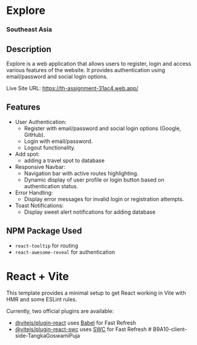 
# Explore
### Southeast Asia

## Description
Explore is a web application that allows users to register, login and access various features of the website. It provides authentication using email/password and social login options.

Live Site URL: https://th-assignment-31ac4.web.app/

## Features
- User Authentication:
  - Register with email/password and social login options (Google, GitHub).
  - Login with email/password.
  - Logout functionality.
- Add spot:
  - adding a travel spot to database
- Responsive Navbar:
  - Navigation bar with active routes highlighting.
  - Dynamic display of user profile or login button based on authentication status.
- Error Handling:
  - Display error messages for invalid login or registration attempts.
- Toast Notifications:
  - Display sweet alert notifications for adding database

## NPM Package Used
- `react-tooltip` for routing
- `react-awesome-reveal` for authentication






# React + Vite

This template provides a minimal setup to get React working in Vite with HMR and some ESLint rules.

Currently, two official plugins are available:

- [@vitejs/plugin-react](https://github.com/vitejs/vite-plugin-react/blob/main/packages/plugin-react/README.md) uses [Babel](https://babeljs.io/) for Fast Refresh
- [@vitejs/plugin-react-swc](https://github.com/vitejs/vite-plugin-react-swc) uses [SWC](https://swc.rs/) for Fast Refresh
#   B 9 A 1 0 - c l i e n t - s i d e - T a n g k a G o s w a m i P u j a 
 
 
